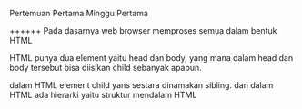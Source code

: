 Pertemuan Pertama Minggu Pertama


++++++
Pada dasarnya web browser memproses semua dalam bentuk HTML

<!-- 
<i><b><u>Memasak</u></b><i> 
-->

HTML punya dua element yaitu head dan body, yang mana dalam head dan body tersebut bisa diisikan child sebanyak apapun.

dalam HTML element child yans sestara dinamakan sibling. dan dalam HTML ada hierarki yaitu struktur mendalam HTML
